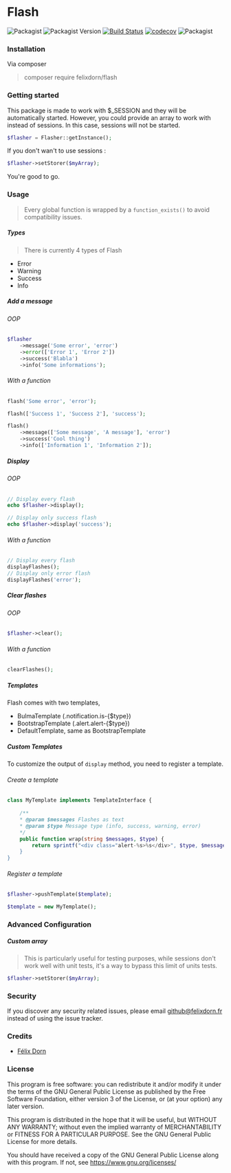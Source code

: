 # Flash
![Packagist](https://img.shields.io/packagist/l/felixdorn/flash)
![Packagist Version](https://img.shields.io/packagist/v/felixdorn/flash)
[![Build Status](https://travis-ci.org/felixdorn/flash.svg?branch=master)](https://travis-ci.org/felixdorn/flash)
[![codecov](https://img.shields.io/codecov/c/github/felixdorn/flash)](https://codecov.io/gh/felixdorn/flash)
![Packagist](https://img.shields.io/packagist/dm/felixdorn/flash)


### Installation
Via composer
> composer require felixdorn/flash

### Getting started
This package is made to work with $_SESSION and they will be automatically started. However, you could provide an array to work with instead of sessions. In this case, sessions will not be started.

```php
$flasher = Flasher::getInstance();
```

If you don't wan't to use sessions :
```php
$flasher->setStorer($myArray);
```
You're good to go.

### Usage
> Every global function is wrapped by a `function_exists()` to avoid compatibility issues.

##### Types
> There is currently 4 types of Flash
* Error
* Warning
* Success
* Info

##### Add a message

###### OOP
```php
$flasher
    ->message('Some error', 'error')
    ->error(['Error 1', 'Error 2'])
    ->success('Blabla')
    ->info('Some informations');
```

###### With a function
```php
flash('Some error', 'error');

flash(['Success 1', 'Success 2'], 'success');

flash()
    ->message(['Some message', 'A message'], 'error')
    ->success('Cool thing')
    ->info(['Information 1', 'Information 2']);   
```

##### Display

###### OOP
```php
// Display every flash
echo $flasher->display();

// Display only success flash
echo $flasher->display('success');
```
###### With a function
```php
// Display every flash
displayFlashes();
// Display only error flash
displayFlashes('error');
```

##### Clear flashes

###### OOP
```php
$flasher->clear();
```

###### With a function
```php
clearFlashes();
```

##### Templates
Flash comes with two templates,
* BulmaTemplate (.notification.is-{$type})
* BootstrapTemplate (.alert.alert-{$type})
* DefaultTemplate, same as BootstrapTemplate

##### Custom Templates
To customize the output of `display` method, you need to register a template.

###### Create a template
```php
class MyTemplate implements TemplateInterface {
    
    /**
    * @param $messages Flashes as text
    * @param $type Message type (info, success, warning, error)
    */
    public function wrap(string $messages, $type) {
        return sprintf("<div class="alert-%s>%s</div>", $type, $messages)
    }
}
```

###### Register a template
```php
$flasher->pushTemplate($template);

$template = new MyTemplate();
```

### Advanced Configuration

##### Custom array
> This is particularly useful for testing purposes, while sessions don't work well with unit tests, it's a way to bypass this limit of units tests.
```php
$flasher->setStorer($myArray);
```

### Security

If you discover any security related issues, please email github@felixdorn.fr instead of using the issue tracker.

### Credits
* [Félix Dorn](https://felixdorn.fr)

### License
This program is free software: you can redistribute it and/or modify
it under the terms of the GNU General Public License as published by
the Free Software Foundation, either version 3 of the License, or
(at your option) any later version.

This program is distributed in the hope that it will be useful,
but WITHOUT ANY WARRANTY; without even the implied warranty of
MERCHANTABILITY or FITNESS FOR A PARTICULAR PURPOSE.  See the
GNU General Public License for more details.

You should have received a copy of the GNU General Public License
along with this program.  If not, see <https://www.gnu.org/licenses/>
